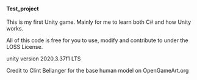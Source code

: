 #### Test_project

This is my first Unity game. Mainly for me to learn both C# and how Unity works.

All of this code is free for you to use, modify and contribute to under the LOSS License.

unity version 2020.3.37f1 LTS



Credit to Clint Bellanger for the base human model on OpenGameArt.org
